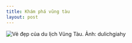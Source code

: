 ```yaml
---
title: Khám phá vũng tàu
layout: post
---
```


<img src="https://cdn3.ivivu.com/2014/10/Du-lich-vung-tau-cam-nang-tu-a-den-z-iVIVU.com-1-1024x427.jpg" alt="Vẻ đẹp của du lịch Vũng Tàu. Ảnh: dulichgiahy" />
